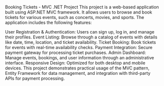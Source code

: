 Booking Tickets - MVC .NET Project
This project is a web-based application built using ASP.NET MVC framework. It allows users to browse and book tickets for various events, such as concerts, movies, and sports. The application includes the following features:

User Registration & Authentication: Users can sign up, log in, and manage their profiles.
Event Listing: Browse through a catalog of events with details like date, time, location, and ticket availability.
Ticket Booking: Book tickets for events with real-time availability checks.
Payment Integration: Secure payment gateway for processing ticket purchases.
Admin Dashboard: Manage events, bookings, and user information through an administrative interface.
Responsive Design: Optimized for both desktop and mobile devices.
This project demonstrates practical usage of the MVC pattern, Entity Framework for data management, and integration with third-party APIs for payment processing.
